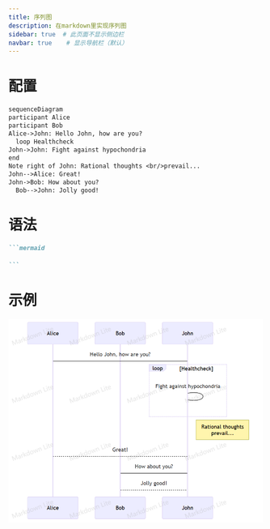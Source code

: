 ```yaml
---
title: 序列图
description: 在markdown里实现序列图
sidebar: true  # 此页面不显示侧边栏
navbar: true    # 显示导航栏（默认）
---
```



# 配置
```plaintext
sequenceDiagram
participant Alice
participant Bob
Alice->John: Hello John, how are you?
  loop Healthcheck
John->John: Fight against hypochondria
end
Note right of John: Rational thoughts <br/>prevail...
John-->Alice: Great!
John->Bob: How about you?
  Bob-->John: Jolly good!
```

# 语法
````markdown
```mermaid

```
````


# 示例
![sequenceDiagram](/sequenceDiagram.png)
